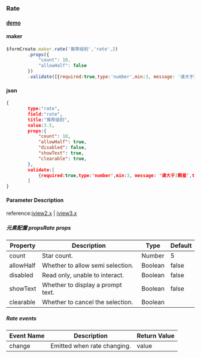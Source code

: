 ### Rate

#### [demo](https://jsrun.net/CehKp/edit)

#### maker
```js
$formCreate.maker.rate('推荐级别','rate',2)
        .props({
            "count": 10,
            "allowHalf": false
        })
        .validate([{required:true,type:'number',min:3, message: '请大于3颗星',trigger:'change'}])
```

#### json
```json
{
        type:"rate",
        field:"rate",
        title:"推荐级别",
        value:3.5,
        props:{
            "count": 10,
            "allowHalf": true,
            "disabled": false,
            "showText": true,
            "clearable": true,
        },
        validate:[
            {required:true,type:'number',min:3, message: '请大于3颗星',trigger:'change'}
        ]
}
```

#### Parameter Description
reference:[iview2.x](http://v2.iviewui.com/components/rate#API) | [iview3.x](https://www.iviewui.com/components/rate#API)

#####  元素配置 propsRate props

| Property   | Description                       | Type    | Default |
| ---------- | --------------------------------- | ------- | ------- |
| count      | Star count.                       | Number  | 5       |
| allowHalf | Whether to allow semi selection.  | Boolean | false   |
| disabled   | Read only, unable to interact.    | Boolean | false   |
| showText  | Whether to display a prompt text. | Boolean | false   |
| clearable  | Whether to cancel the selection.  | Boolean |         |

##### Rate events

| Event Name | Description                 | Return Value |
| ---------- | --------------------------- | ------------ |
| change     | Emitted when rate changing. | value        |


